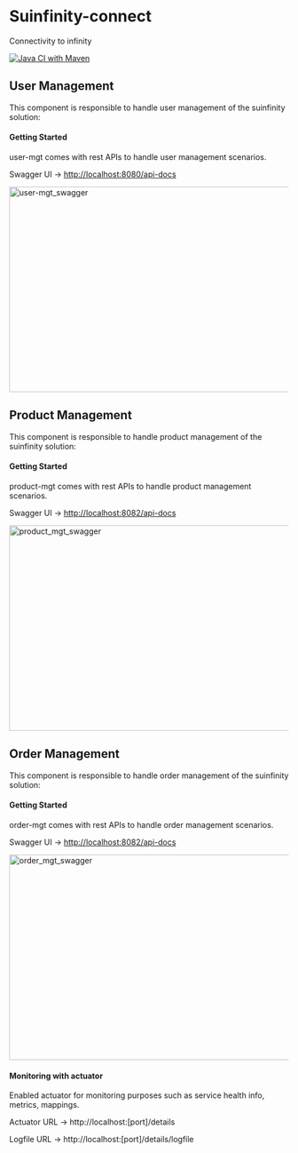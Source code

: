 # Suinfinity-connect

Connectivity to infinity

[![Java CI with Maven](https://github.com/Susankha/suinfinity-connect/actions/workflows/maven.yml/badge.svg)](https://github.com/Susankha/suinfinity-connect/actions/workflows/maven.yml)

## User Management

This component is responsible to handle user management of the suinfinity solution:

#### Getting Started

user-mgt comes with rest APIs to handle user management scenarios.

Swagger UI → [http://localhost:8080/api-docs](http://localhost:8080/api/swagger-ui/index.html)

<img width="752" height="370" alt="user-mgt_swagger" src="https://github.com/user-attachments/assets/ead29e89-d445-4bb5-b85f-f3dbfb06b2de" />

## Product Management

This component is responsible to handle product management of the suinfinity solution:

#### Getting Started

product-mgt comes with rest APIs to handle product management scenarios.

Swagger UI → [http://localhost:8082/api-docs](http://localhost:8082/api/swagger-ui/index.html)

<img width="752" height="370" alt="product_mgt_swagger" src="https://github.com/user-attachments/assets/67847632-6d30-4006-b551-13390c9b3d7b" />


## Order Management

This component is responsible to handle order management of the suinfinity solution:

#### Getting Started

order-mgt comes with rest APIs to handle order management scenarios.

Swagger UI → [http://localhost:8082/api-docs](http://localhost:8082/api/swagger-ui/index.html)

<img width="752" height="370" alt="order_mgt_swagger" src="https://github.com/user-attachments/assets/078787ce-55df-4764-b4b0-adada7a68cfa" />

#### Monitoring with actuator

Enabled actuator for monitoring purposes such as service health info, metrics, mappings.

Actuator URL → http://localhost:[port]/details

Logfile URL → http://localhost:[port]/details/logfile
